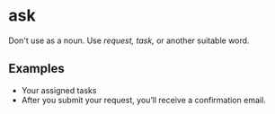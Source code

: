 # ask

Don't use as a noun. Use *request, task,* or another suitable word.

## Examples

- Your assigned tasks  
- After you submit your request, you’ll receive a confirmation email.
